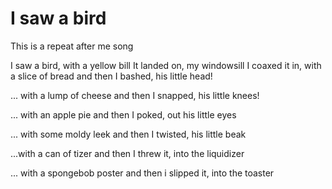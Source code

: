
# I saw a bird

This is a repeat after me song

I saw a bird, with a yellow bill
It landed on, my windowsill
I coaxed it in, with a slice of bread
and then I bashed, his little head!

... with a lump of cheese
and then I snapped, his little knees!

...  with an apple pie
and then I poked, out his little eyes

...  with some moldy leek
and then I twisted, his little beak

...with a can of tizer
and then I threw it, into the liquidizer

... with  a spongebob poster
and then i slipped it, into the toaster